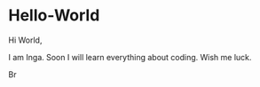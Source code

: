 # Hello-World

Hi World,


I am Inga. 
Soon I will learn everything about coding.
Wish me luck.

Br
